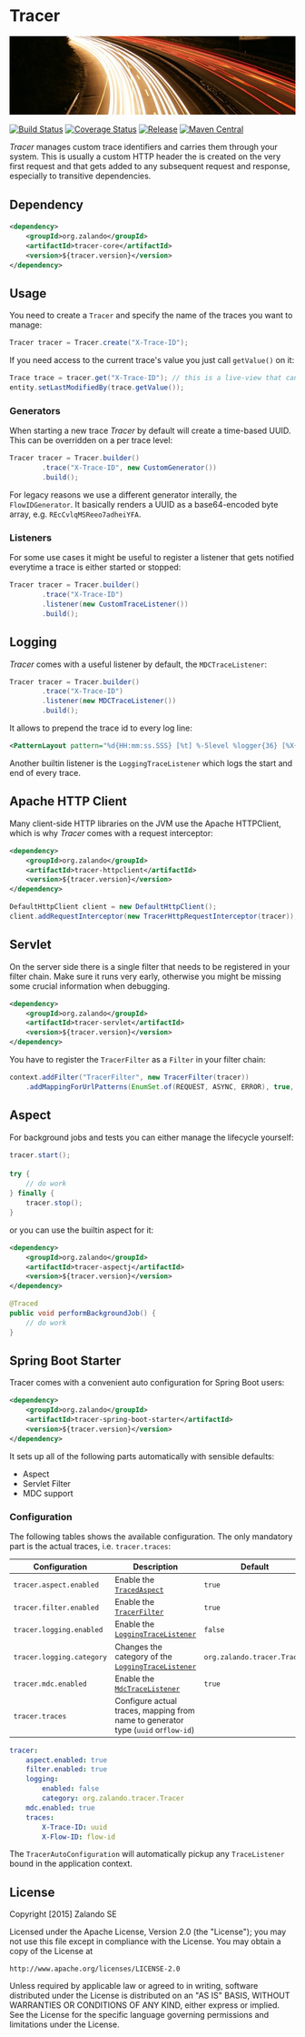 # Tracer

[![Highway at Night](docs/highway.jpg)](https://pixabay.com/en/highway-at-night-long-long-exposure-371009/)

[![Build Status](https://img.shields.io/travis/zalando/tracer.svg)](https://travis-ci.org/zalando/tracer)
[![Coverage Status](https://img.shields.io/coveralls/zalando/tracer.svg)](https://coveralls.io/r/zalando/tracer)
[![Release](https://img.shields.io/github/release/zalando/tracer.svg)](https://github.com/zalando/tracer/releases)
[![Maven Central](https://img.shields.io/maven-central/v/org.zalando/tracer-parent.svg)](https://maven-badges.herokuapp.com/maven-central/org.zalando/tracer-parent)

*Tracer* manages custom trace identifiers and carries them through your system. This is usually a custom HTTP header the is created on the very first request and that gets added to any subsequent request and response, especially to transitive dependencies.

## Dependency

```xml
<dependency>
    <groupId>org.zalando</groupId>
    <artifactId>tracer-core</artifactId>
    <version>${tracer.version}</version>
</dependency>
```

## Usage

You need to create a `Tracer` and specify the name of the traces you want to manage:

```java
Tracer tracer = Tracer.create("X-Trace-ID");
```

If you need access to the current trace's value you just call `getValue()` on it:

```java
Trace trace = tracer.get("X-Trace-ID"); // this is a live-view that can be a shared as a singleton
entity.setLastModifiedBy(trace.getValue());
```

### Generators

When starting a new trace *Tracer* by default will create a time-based UUID. This can be overridden on a per trace level:

```java
Tracer tracer = Tracer.builder()
        .trace("X-Trace-ID", new CustomGenerator())
        .build();
```

For legacy reasons we use a different generator interally, the `FlowIDGenerator`. It basically renders a UUID as a base64-encoded byte array, e.g. `REcCvlqMSReeo7adheiYFA`.

### Listeners

For some use cases it might be useful to register a listener that gets notified everytime a trace is either started or stopped:

```java
Tracer tracer = Tracer.builder()
        .trace("X-Trace-ID")
        .listener(new CustomTraceListener())
        .build();
```

## Logging

*Tracer* comes with a useful listener by default, the `MDCTraceListener`:

```java
Tracer tracer = Tracer.builder()
        .trace("X-Trace-ID")
        .listener(new MDCTraceListener())
        .build();
```

It allows to prepend the trace id to every log line:

```xml
<PatternLayout pattern="%d{HH:mm:ss.SSS} [%t] %-5level %logger{36} [%X{X-Trace-ID}] - %msg%n"/>
```

Another builtin listener is the `LoggingTraceListener` which logs the start and end of every trace.

## Apache HTTP Client

Many client-side HTTP libraries on the JVM use the Apache HTTPClient, which is why *Tracer* comes with a request interceptor:

```xml
<dependency>
    <groupId>org.zalando</groupId>
    <artifactId>tracer-httpclient</artifactId>
    <version>${tracer.version}</version>
</dependency>
```

```java
DefaultHttpClient client = new DefaultHttpClient();
client.addRequestInterceptor(new TracerHttpRequestInterceptor(tracer));
```

## Servlet

On the server side there is a single filter that needs to be registered in your filter chain. Make sure it runs very early, otherwise you might be missing some crucial information when debugging.

```xml
<dependency>
    <groupId>org.zalando</groupId>
    <artifactId>tracer-servlet</artifactId>
    <version>${tracer.version}</version>
</dependency>
```

You have to register the `TracerFilter` as a `Filter` in your filter chain:

```java
context.addFilter("TracerFilter", new TracerFilter(tracer))
    .addMappingForUrlPatterns(EnumSet.of(REQUEST, ASYNC, ERROR), true, "/*"); 
```

## Aspect

For background jobs and tests you can either manage the lifecycle yourself:

```java
tracer.start();

try {
    // do work
} finally {
    tracer.stop();
}
```

or you can use the builtin aspect for it:

```xml
<dependency>
    <groupId>org.zalando</groupId>
    <artifactId>tracer-aspectj</artifactId>
    <version>${tracer.version}</version>
</dependency>
```

```java
@Traced
public void performBackgroundJob() {
    // do work
}
```

## Spring Boot Starter

Tracer comes with a convenient auto configuration for Spring Boot users:

```xml
<dependency>
    <groupId>org.zalando</groupId>
    <artifactId>tracer-spring-boot-starter</artifactId>
    <version>${tracer.version}</version>
</dependency>
```

It sets up all of the following parts automatically with sensible defaults:
- Aspect
- Servlet Filter
- MDC support

### Configuration

The following tables shows the available configuration. The only mandatory part is the actual traces, i.e. `tracer.traces`:

| Configuration             | Description                                                                       | Default                     |
|---------------------------|-----------------------------------------------------------------------------------|-----------------------------|
| `tracer.aspect.enabled`   | Enable the [`TracedAspect`](#aspect)                                              | `true`                      |
| `tracer.filter.enabled`   | Enable the [`TracerFilter`](#servlet)                                             | `true`                      |
| `tracer.logging.enabled`  | Enable the [`LoggingTraceListener`](#logging)                                     | `false`                     |
| `tracer.logging.category` | Changes the category of the [`LoggingTraceListener`](#logging)                    | `org.zalando.tracer.Tracer` |
| `tracer.mdc.enabled`      | Enable the [`MdcTraceListener`](#logging)                                         | `true`                      |
| `tracer.traces`           | Configure actual traces, mapping from name to generator type (`uuid` or`flow-id`) |                             |

```yaml
tracer:
    aspect.enabled: true
    filter.enabled: true
    logging:
        enabled: false
        category: org.zalando.tracer.Tracer
    mdc.enabled: true
    traces:
        X-Trace-ID: uuid
        X-Flow-ID: flow-id
```

The `TracerAutoConfiguration` will automatically pickup any `TraceListener` bound in the application context.

## License

Copyright [2015] Zalando SE

Licensed under the Apache License, Version 2.0 (the "License");
you may not use this file except in compliance with the License.
You may obtain a copy of the License at

    http://www.apache.org/licenses/LICENSE-2.0

Unless required by applicable law or agreed to in writing, software
distributed under the License is distributed on an "AS IS" BASIS,
WITHOUT WARRANTIES OR CONDITIONS OF ANY KIND, either express or implied.
See the License for the specific language governing permissions and
limitations under the License.
